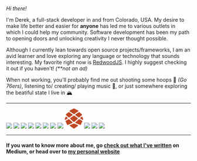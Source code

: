 _Hi there!_

I'm Derek, a full-stack developer in and from Colorado, USA. My desire to make life better and easier for **anyone** has led me to various outlets in which I could help my community. Software development has been my path to opening doors and unlocking creativity I never thought possible. 

Although I currently lean towards open source projects/frameworks, I am an avid learner and love exploring any language or technology that sounds interesting. My favorite right now is [RedwoodJS](https://redwoodjs.com/). I highly suggest checking it out if you haven't! _(**not an ad)_

When not working, you'll probably find me out shooting some hoops 🏀 _(Go 76ers)_, listening to/ creating/ playing music 🎼, or just somewhere exploring the beatiful state I live in 🏔️

---

<div diplay="flex">
<img src="https://cdn.jsdelivr.net/gh/devicons/devicon/icons/express/express-original.svg" width="50"/>
<img src="https://cdn.jsdelivr.net/gh/devicons/devicon/icons/graphql/graphql-plain.svg" width="50"/>
<img src="https://cdn.jsdelivr.net/gh/devicons/devicon/icons/materialui/materialui-original.svg" width="50"/>
<img src="https://cdn.jsdelivr.net/gh/devicons/devicon/icons/mongodb/mongodb-plain-wordmark.svg" width="50"/>
<img src="https://cdn.jsdelivr.net/gh/devicons/devicon/icons/nextjs/nextjs-original.svg" width="50"/>
<img src="https://cdn.jsdelivr.net/gh/devicons/devicon/icons/nodejs/nodejs-original.svg" width="50"/>
<img src="https://cdn.jsdelivr.net/gh/devicons/devicon/icons/postgresql/postgresql-plain-wordmark.svg" width="50"/>
<img src="https://cdn.jsdelivr.net/gh/devicons/devicon/icons/redux/redux-original.svg" width="50"/>
<img src="./mark.png" width="50" />
<img src="https://cdn.jsdelivr.net/gh/devicons/devicon/icons/sass/sass-original.svg" width="50"/>
<img src="https://cdn.jsdelivr.net/gh/devicons/devicon/icons/svelte/svelte-original.svg" width="50"/>
<img src="https://cdn.jsdelivr.net/gh/devicons/devicon/icons/vuejs/vuejs-original.svg" width="50"/>
</div>

---

#### If you want to know more about me, go [check out what I've written](https://medium.com/@derekmason) on Medium, or head over to [my personal website](https://www.derekmason.dev)

